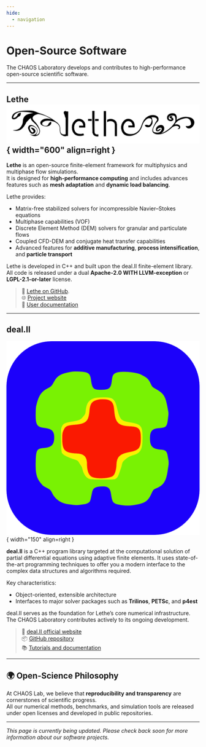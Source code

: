 ```yaml
---
hide:
  - navigation
---
```


# Open-Source Software

The CHAOS Laboratory develops and contributes to high-performance open-source scientific software.

---

## Lethe ![Lethe logo](assets/lethe-logo-with-bkgd.png){ width="600" align=right }

**Lethe** is an open-source finite-element framework for multiphysics and multiphase flow simulations.  
It is designed for **high-performance computing** and includes advances features such as **mesh adaptation** and **dynamic load balancing**.

Lethe provides:
- Matrix-free stabilized solvers for incompressible Navier–Stokes equations  
- Multiphase capabilities (VOF)
- Discrete Element Method (DEM) solvers for granular and particulate flows  
- Coupled CFD-DEM and conjugate heat transfer capabilities  
- Advanced features for **additive manufacturing**, **process intensification**, and **particle transport**

Lethe is developed in C++ and built upon the deal.II finite-element library.  
All code is released under a dual **Apache-2.0 WITH LLVM-exception** or **LGPL-2.1-or-later** license.

> 🔗 [Lethe on GitHub](https://github.com/lethe-cfd/lethe).   
> 🌐 [Project website](https://chaos-polymtl.github.io/lethe/index.html)        
> 📘 [User documentation](https://chaos-polymtl.github.io/lethe/documentation/index.html)
 
---

## deal.II

![deal.II logo](assets/dealii.png){ width="150" align=right }

**deal.II** is a C++ program library targeted at the computational solution of partial differential equations using adaptive finite elements. It uses state-of-the-art programming techniques to offer you a modern interface to the complex data structures and algorithms required.

Key characteristics:
- Object-oriented, extensible architecture   
- Interfaces to major solver packages such as **Trilinos**, **PETSc**, and **p4est**  

deal.II serves as the foundation for Lethe’s core numerical infrastructure.  
The CHAOS Laboratory contributes actively to its ongoing development.

> 🔗 [deal.II official website](https://www.dealii.org)  
> 📦 [GitHub repository](https://github.com/dealii/dealii)  
> 📚 [Tutorials and documentation](https://www.dealii.org/current/doxygen/deal.II/)

---

## 🌍 Open-Science Philosophy

At CHAOS Lab, we believe that **reproducibility and transparency** are cornerstones of scientific progress.  
All our numerical methods, benchmarks, and simulation tools are released under open licenses and developed in public repositories.

---


*This page is currently being updated. Please check back soon for more information about our software projects.*

